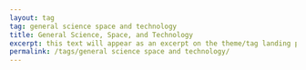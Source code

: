 ```yaml
---
layout: tag
tag: general science space and technology
title: General Science, Space, and Technology
excerpt: this text will appear as an excerpt on the theme/tag landing page
permalink: /tags/general science space and technology/
---
```

